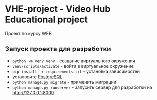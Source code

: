 # VHE-project - Video Hub Educational project

Проект по курсу WEB

## Запуск проекта для разработки
- `python -m venv venv` - создание виртуального окружения
- `venv/scripts/activate` - войти в виртуальное окружение
- `pip install -r requirements.txt` - установка зависимостей
- установите [PostgreSQL](https://www.postgresql.org/)
- `python manage.py migrate` - применить миграции
- `python manage.py runserver` - запусить сервер для разработки на http://127.0.0.1:8000
